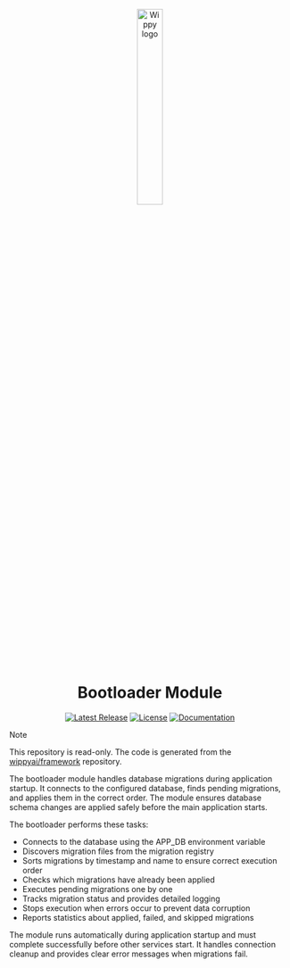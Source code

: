 <p align="center">
    <a href="https://wippy.ai" target="_blank">
        <picture>
            <source media="(prefers-color-scheme: dark)" srcset="https://github.com/wippyai/.github/blob/main/logo/wippy-text-dark.svg?raw=true">
            <img width="30%" align="center" src="https://github.com/wippyai/.github/blob/main/logo/wippy-text-light.svg?raw=true" alt="Wippy logo">
        </picture>
    </a>
</p>
<h1 align="center">Bootloader Module</h1>
<div align="center">

[![Latest Release](https://img.shields.io/github/v/release/wippyai/module-bootloader?style=flat-square)][releases-page]
[![License](https://img.shields.io/github/license/wippyai/module-bootloader?style=flat-square)](LICENSE)
[![Documentation](https://img.shields.io/badge/Wippy-Documentation-brightgreen.svg?style=flat-square)][wippy-documentation]

</div>


> [!NOTE]
> This repository is read-only.
> The code is generated from the [wippyai/framework][wippy-framework] repository.


The bootloader module handles database migrations during application startup.
It connects to the configured database, finds pending migrations, and applies them in the correct order.
The module ensures database schema changes are applied safely before the main application starts.

The bootloader performs these tasks:
- Connects to the database using the APP_DB environment variable
- Discovers migration files from the migration registry
- Sorts migrations by timestamp and name to ensure correct execution order
- Checks which migrations have already been applied
- Executes pending migrations one by one
- Tracks migration status and provides detailed logging
- Stops execution when errors occur to prevent data corruption
- Reports statistics about applied, failed, and skipped migrations

The module runs automatically during application startup and must complete successfully before other services start.
It handles connection cleanup and provides clear error messages when migrations fail.


[wippy-documentation]: https://docs.wippy.ai
[releases-page]: https://github.com/wippyai/module-bootloader/releases
[wippy-framework]: https://github.com/wippyai/framework

